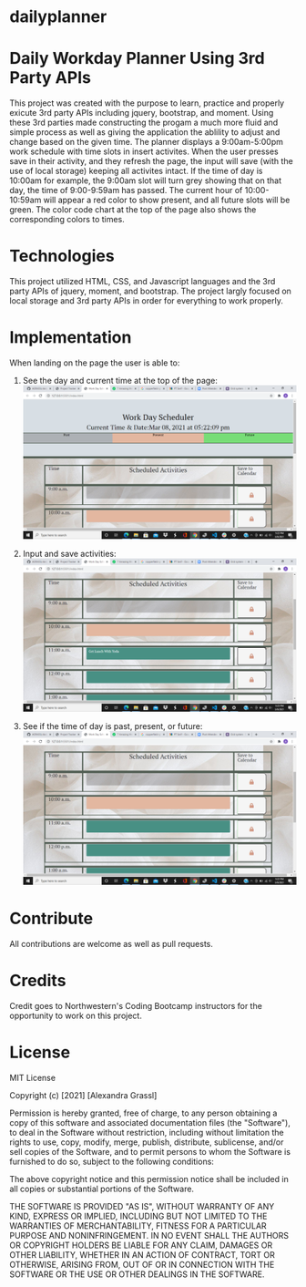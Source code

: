 # dailyplanner

# Daily Workday Planner Using 3rd Party APIs

This project was created with the purpose to learn, practice and properly exicute 3rd party APIs including jquery, bootstrap, and moment. Using these 3rd parties made constructing the progam a much more fluid and simple process as well as giving the application the ablility to adjust and change based on the given time. The planner displays a 9:00am-5:00pm work schedule with time slots in insert activites. When the user presses save in their activity, and they refresh the page, the input will save (with the use of local storage) keeping all activites intact. If the time of day is 10:00am for example, the 9:00am slot will turn grey showing that on that day, the time of 9:00-9:59am has passed. The current hour of 10:00-10:59am will appear a red color to show present, and all future slots will be green. The color code chart at the top of the page also shows the corresponding colors to times. 

# Technologies 

This project utilized HTML, CSS, and Javascript languages and the 3rd party APIs of jquery, moment, and bootstrap. The project largly focused on local storage and 3rd party APIs in order for everything to work properly.

# Implementation

When landing on the page the user is able to:

1. See the day and current time at the top of the page:
![picture](assets/images/picone.png)

2. Input and save activities:
![picture](assets/images/picthree.png)

3. See if the time of day is past, present, or future:
![picture](assets/images/pictwo.png)

# Contribute
All contributions are welcome as well as pull requests.

# Credits
Credit goes to Northwestern's Coding Bootcamp instructors for the opportunity to work on this project.

# License
MIT License

Copyright (c) [2021] [Alexandra Grassl]

Permission is hereby granted, free of charge, to any person obtaining a copy
of this software and associated documentation files (the "Software"), to deal
in the Software without restriction, including without limitation the rights
to use, copy, modify, merge, publish, distribute, sublicense, and/or sell
copies of the Software, and to permit persons to whom the Software is
furnished to do so, subject to the following conditions:

The above copyright notice and this permission notice shall be included in all
copies or substantial portions of the Software.

THE SOFTWARE IS PROVIDED "AS IS", WITHOUT WARRANTY OF ANY KIND, EXPRESS OR
IMPLIED, INCLUDING BUT NOT LIMITED TO THE WARRANTIES OF MERCHANTABILITY,
FITNESS FOR A PARTICULAR PURPOSE AND NONINFRINGEMENT. IN NO EVENT SHALL THE
AUTHORS OR COPYRIGHT HOLDERS BE LIABLE FOR ANY CLAIM, DAMAGES OR OTHER
LIABILITY, WHETHER IN AN ACTION OF CONTRACT, TORT OR OTHERWISE, ARISING FROM,
OUT OF OR IN CONNECTION WITH THE SOFTWARE OR THE USE OR OTHER DEALINGS IN THE
SOFTWARE.

